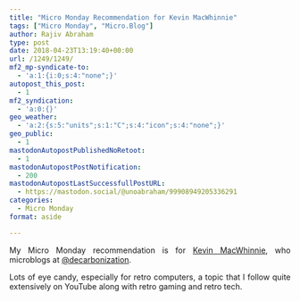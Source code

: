```yaml
---
title: "Micro Monday Recommendation for Kevin MacWhinnie"
tags: ["Micro Monday", "Micro.Blog"]
author: Rajiv Abraham
type: post
date: 2018-04-23T13:19:40+00:00
url: /1249/1249/
mf2_mp-syndicate-to:
  - 'a:1:{i:0;s:4:"none";}'
autopost_this_post:
  - 1
mf2_syndication:
  - 'a:0:{}'
geo_weather:
  - 'a:2:{s:5:"units";s:1:"C";s:4:"icon";s:4:"none";}'
geo_public:
  - 1
mastodonAutopostPublishedNoRetoot:
  - 1
mastodonAutopostPostNotification:
  - 200
mastodonAutopostLastSuccessfullPostURL:
  - https://mastodon.social/@unoabraham/99908949205336291
categories:
  - Micro Monday
format: aside

---
```

<p style="text-align: justify;">
  My Micro Monday recommendation is for <a href="http://kevinmacwhinnie.com/" target="_blank" rel="noopener">Kevin MacWhinnie</a>, who microblogs at <a href="https://micro.blog/decarbonization" target="_blank" rel="noopener">@decarbonization</a>.
</p>

<p style="text-align: justify;">
  Lots of eye candy, especially for retro computers, a topic that I follow quite extensively on YouTube along with retro gaming and retro tech.
</p>
